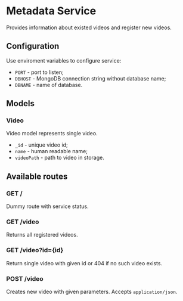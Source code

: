 # Metadata Service

Provides information about existed videos and register new videos.

## Configuration

Use enviroment variables to configure service:

* `PORT` - port to listen;
* `DBHOST` - MongoDB connection string without database name;
* `DBNAME` - name of database.

## Models

### Video

Video model represents single video.

* `_id` - unique video id;
* `name` - human readable name;
* `videoPath` - path to video in storage.

## Available routes

### GET /

Dummy route with service status.

### GET /video

Returns all registered videos.

### GET /video?id={id}

Return single video with given id or 404 if no such video exists.

### POST /video

Creates new video with given parameters. Accepts `application/json`.
